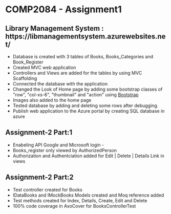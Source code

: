<h1>COMP2084 - Assignment1</h1>

<h2><b>Library Management System : https://libmanagementsystem.azurewebsites.net/ </b></h2>
<ul>
	<li>Database is created with 3 tables of Books, Books_Categories and Book_Register</li>
	<li>Created MVC web application</li>
	<li>Controllers and Views are added for the tables by  using MVC Scaffolding</li>
	<li>Connected the database with the application</li>
	<li>Changed the Look of Home page by adding some bootstrap classes of "row", "col-xs-6", "thumbnail" and "action" using <a href="https://bootstrapcreative.com/resources/bootstrap-3-css-classes-index/">Bootstrap</a></li>
	<li>Images also added to the home page</li>
	<li>Tested database by adding and deleting some rows after debugging.</li>
	<li>Publish web application to the Azure portal by creating SQL database in azure</li>
</ul>


<h2><b>Assignment-2 Part:1</b></h2>
<ul>
	<li>Enabeling API Google and Microsoft login - </li>
	<li>Books_register only viewed by AuthorizedPerson</li>
	<li>Authorization and Authentciation added for Edit | Delete | Details Link in views</li>
</ul>

<h2><b>Assignment-2 Part:2</b></h2>
<ul>
	<li>Test controller created for Books </li>
	<li>IDataBooks and IMockBooks Models created and Moq reference added</li>
	<li>Test methods created for Index, Details, Create, Edit and Delete</li>
	<li>100% code coverage in AxoCover for BooksControllerTest</li>
</ul>



